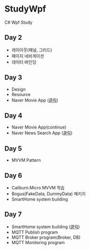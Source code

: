 # StudyWpf
C# Wpf Study

## Day 2
 - 레이아웃(패널, 그리드)
 - 페이지 네비게이션
 - 데이터 바인딩

## Day 3
 - Design
 - Resource
 - Naver Movie App ([클릭](https://github.com/AellimSun/StudyWpf/blob/main/portfolio/README.md#naver-%EC%98%81%ED%99%94%EA%B2%80%EC%83%89))

## Day 4
 - Naver Movie App(continue) 
 - Naver News Search App ([클릭](https://github.com/AellimSun/StudyWpf/blob/main/portfolio/README.md#naver-news-search))

## Day 5
 - MVVM Pattern

## Day 6
 - Caliburn.Micro MVVM 학습
 - Bogus(FakeData, DummyData) 패키지
 - SmartHome system building 

## Day 7
 - SmartHome system building ([클릭](https://github.com/AellimSun/StudyWpf/blob/main/portfolio/README.md#smarthomemornitoring-app))
 - MQTT Publish program
 - MQTT Broker program(Broker, DB)
 - MQTT Monitoring program
